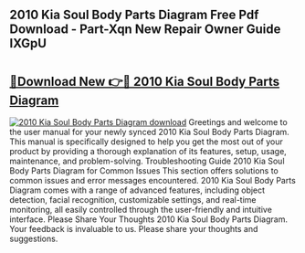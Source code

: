 ## 2010 Kia Soul Body Parts Diagram Free Pdf Download - Part-Xqn New Repair Owner Guide IXGpU

# <h2><a href="http://dfl3ct.blite.top/?on=2010+Kia+Soul+Body+Parts+Diagram">🔗Download New 👉🔴 2010 Kia Soul Body Parts Diagram</a></h2>

[![2010 Kia Soul Body Parts Diagram download](https://i.imgur.com/lujVjoI.png)](http://dfl3ct.blite.top/?on=2010+Kia+Soul+Body+Parts+Diagram)
Greetings and welcome to the user manual for your newly synced 2010 Kia Soul Body Parts Diagram. This manual is specifically designed to help you get the most out of your product by providing a thorough explanation of its features, setup, usage, maintenance, and problem-solving. Troubleshooting Guide 2010 Kia Soul Body Parts Diagram for Common Issues This section offers solutions to common issues and error messages encountered. 2010 Kia Soul Body Parts Diagram comes with a range of advanced features, including object detection, facial recognition, customizable settings, and real-time monitoring, all easily controlled through the user-friendly and intuitive interface. Please Share Your Thoughts 2010 Kia Soul Body Parts Diagram. Your feedback is invaluable to us. Please share your thoughts and suggestions.
